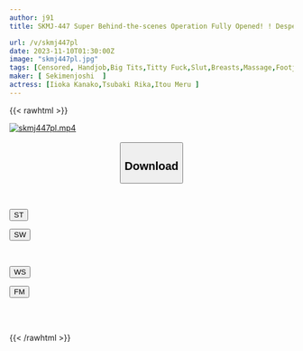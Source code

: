 ```yaml
---
author: j91
title: SKMJ-447 Super Behind-the-scenes Operation Fully Opened! ! Desperate Double Therapist Treatment With A High-class Slut Mens Who Has Been Waiting For A Reservation For 3 Months! ! A Raging Erotic Massage That Continues To Torture With A Miraculous Hand Technique That Elevates The Erect Penis That Penetrates The Paper Pants (^^;)

url: /v/skmj447pl
date: 2023-11-10T01:30:00Z
image: "skmj447pl.jpg"
tags: [Censored, Handjob,Big Tits,Titty Fuck,Slut,Breasts,Massage,Footjob	]
maker: [ Sekimenjoshi  ]
actress: [Iioka Kanako,Tsubaki Rika,Itou Meru ]
---
```



{{< rawhtml >}}

<div class="video" data-videoid="ZylgkJKQzpTRqv">
    <a href="javascript:;">
        <img src="https://my.j91.asia/v/skmj447pl/skmj447pl.jpg" width="WIDTH" height="HEIGHT" alt="skmj447pl.mp4" loading="lazy">
    </a>
</div>

<script type="text/javascript" src="https://j91.asia/asset/on-demand-st.js"></script>

<br>
  <link rel="stylesheet" href="https://j91.asia/asset/bs5.css">
  
  <center>
  <button class="btn btn-primary" type="button" data-bs-toggle="collapse" data-bs-target=".multi-collapse" aria-expanded="false" aria-controls="multiCollapseExample1 multiCollapseExample2"><h2>Download</h2></button></center>
</p>
<div class="row">
  <div class="col">
    <div class="collapse multi-collapse" id="multiCollapseExample1">
      <div class="card card-body">
	      	      <br>
<div class="buttons">  
<p><a href="https://streamtape.to/v/ZylgkJKQzpTRqv" target="_blank"><button class="btn-hover color-3"><i class="fa fa-download"></i> ST</button></a></p>
<p><a href="https://sfastwish.com/py6j63ejz7kg" target="_blank"><button class="btn-hover color-2"><i class="fa fa-download"></i> SW</button></a></p></div>
    </div>
  </div>
</div>
  <div class="col">
    <div class="collapse multi-collapse" id="multiCollapseExample2">
      <div class="card card-body">
	      <br>
<div class="buttons">
<p><a href="https://wolfstream.tv/i4kbo1hgisqb" target="_blank"><button class="btn-hover color-9"><i class="fa fa-download"></i> WS</button></a></p>
<p><a href="https://filemoon.sx/d/qrjg12l79c6t" target="_blank"><button class="btn-hover color-8"><i class="fa fa-download"></i> FM</button></a></p></div>
<br><br>
      </div>
    </div>
  </div>
</div>

{{< /rawhtml >}}
